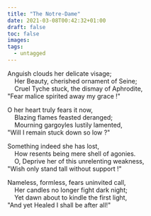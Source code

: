 ```yaml
---
title: "The Notre-Dame"
date: 2021-03-08T00:42:32+01:00
draft: false
toc: false
images:
tags:
  - untagged
---
```


Anguish clouds her delicate visage;\
&nbsp;&nbsp;&nbsp;&nbsp;Her Beauty, cherished ornament of Seine;\
&nbsp;&nbsp;&nbsp;&nbsp;Cruel Tyche stuck, the dismay of Aphrodite,\
"Fear malice spirited away my grace !"  

O her heart truly fears it now,  
&nbsp;&nbsp;&nbsp;&nbsp;Blazing flames feasted deranged;\
&nbsp;&nbsp;&nbsp;&nbsp;Mourning gargoyles lustily lamented,\
"Will I remain stuck down so low ?"  

Something indeed she has lost,\
&nbsp;&nbsp;&nbsp;&nbsp;How resents being mere shell of agonies.\
&nbsp;&nbsp;&nbsp;&nbsp;O, Deprive her of this unrelenting weakness,\
"Wish only stand tall without support !"

Nameless, formless, fears uninvited call,\
&nbsp;&nbsp;&nbsp;&nbsp;Her candles no longer fight dark night;\
&nbsp;&nbsp;&nbsp;&nbsp;Yet dawn about to kindle the first light,\
"And yet Healed I shall be after all!"  
